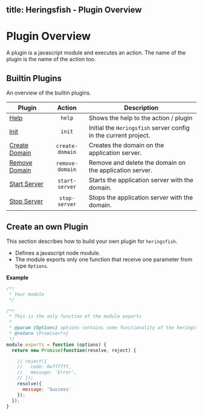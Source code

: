 title: Heringsfish - Plugin Overview
---

<span class="fa fa-plug fa-4x"></span>

# Plugin Overview

A plugin is a javascript module and executes an action. The name of the plugin is the name of the action too.

## Builtin Plugins

An overview of the builtin plugins.

| Plugin                                                                 | Action      | Description
|------------------------------------------------------------------------|:-----------:|------------------------------------
| [<span class="fa fa-plug"></span> Help](plugins/plugin-help.html)      | `help`      | Shows the help to the action / plugin
| [<span class="fa fa-plug"></span> Init](plugins/plugin-init.html)      | `init`      | Initial the `Heringsfish` server config in the current project.
| [<span class="fa fa-plug"></span> Create Domain](plugins/plugin-create-domain.html) | `create-domain` | Creates the domain on the application server.
| [<span class="fa fa-plug"></span> Remove Domain](plugins/plugin-remove-domain.html) | `remove-domain` | Remove and delete the domain on the application server.
| [<span class="fa fa-plug"></span> Start Server](plugins/plugin-start-server.html)   | `start-server`  | Starts the application server with the domain.
| [<span class="fa fa-plug"></span> Stop Server](plugins/plugin-stop-server.html)     | `stop-server`   | Stops the application server with the domain.


## Create an own Plugin

This section describes how to build your own plugin for `heringsfish`.

* Defines a javascript node module.
* The module exports only one function that receive one parameter from type `Options`.

**Example**

```js
/*!
 * Your module
 */

/**
 * This is the only function of the module exports
 * 
 * @param {Options} options contains some functionality of the heringsfish
 * @return {Promise<*>}
 */
module.exports = function (options) {
  return new Promise(function(resolve, reject) {

    // reject({
    //   code: 0xffffff,
    //   message: 'Error',
    // });
    resolve({
      message: 'Success'
    });
  });
}
```
